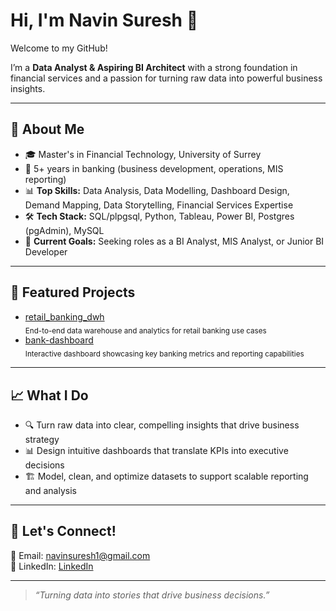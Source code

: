 # Hi, I'm Navin Suresh 👋

Welcome to my GitHub!

I’m a **Data Analyst & Aspiring BI Architect** with a strong foundation in financial services and a passion for turning raw data into powerful business insights.

---

## 🚀 About Me

- 🎓 Master's in Financial Technology, University of Surrey
- 🏦 5+ years in banking (business development, operations, MIS reporting)   
- 📊 **Top Skills:** Data Analysis, Data Modelling, Dashboard Design, Demand Mapping, Data Storytelling, Financial Services Expertise  
- 🛠️ **Tech Stack:** SQL/plpgsql, Python, Tableau, Power BI, Postgres (pgAdmin), MySQL  
- 🎯 **Current Goals:** Seeking roles as a BI Analyst, MIS Analyst, or Junior BI Developer  

---

## 🌟 Featured Projects

- [retail_banking_dwh](https://github.com/NavinSuresh/retail_banking_dwh)  
  <sub>End-to-end data warehouse and analytics for retail banking use cases</sub>
- [bank-dashboard](https://github.com/NavinSuresh/bank-dashboard)  
  <sub>Interactive dashboard showcasing key banking metrics and reporting capabilities</sub>

---

## 📈 What I Do

- 🔍 Turn raw data into clear, compelling insights that drive business strategy  
- 📊 Design intuitive dashboards that translate KPIs into executive decisions  
- 🏗️ Model, clean, and optimize datasets to support scalable reporting and analysis

---

## 💬 Let's Connect!

📧 Email: navinsuresh1@gmail.com  
🔗 LinkedIn: [LinkedIn](https://www.linkedin.com/in/navin-suresh-)

---

> _“Turning data into stories that drive business decisions.”_
